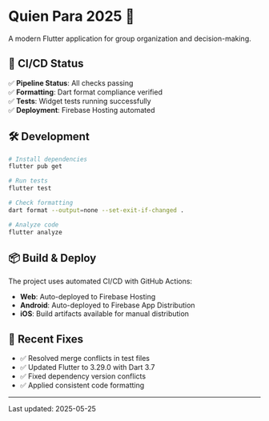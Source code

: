 # Quien Para 2025 🎯

A modern Flutter application for group organization and decision-making.

## 🚀 CI/CD Status

✅ **Pipeline Status**: All checks passing  
✅ **Formatting**: Dart format compliance verified  
✅ **Tests**: Widget tests running successfully  
✅ **Deployment**: Firebase Hosting automated  

## 🛠 Development

```bash
# Install dependencies
flutter pub get

# Run tests
flutter test

# Check formatting
dart format --output=none --set-exit-if-changed .

# Analyze code
flutter analyze
```

## 📦 Build & Deploy

The project uses automated CI/CD with GitHub Actions:
- **Web**: Auto-deployed to Firebase Hosting
- **Android**: Auto-deployed to Firebase App Distribution  
- **iOS**: Build artifacts available for manual distribution

## 🔧 Recent Fixes

- ✅ Resolved merge conflicts in test files
- ✅ Updated Flutter to 3.29.0 with Dart 3.7
- ✅ Fixed dependency version conflicts
- ✅ Applied consistent code formatting

---

Last updated: 2025-05-25
